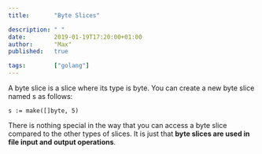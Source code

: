 ```yaml
---
title:       "Byte Slices"

description: " "
date:        2019-01-19T17:20:00+01:00
author:      "Max"
published:   true

tags:        ["golang"]
---
```


A byte slice is a slice where its type is byte. You can create a new byte slice named s as follows:

```
s := make([]byte, 5) 
```

There is nothing special in the way that you can access a byte slice compared to the other types of slices. It is just that **byte slices are used in file input and output operations**.

